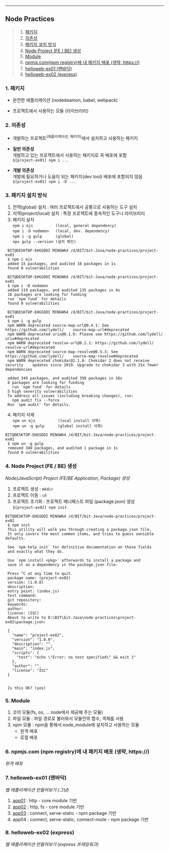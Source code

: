 ___
## Node Practices

> 1. [패키지](#1-패키지)
> 2. [의존성](#2-의존성)
> 3. [패키지 설치 방식](#3-패키지-설치-방식)
> 4. [Node Project (FE / BE) 생성](#4-node-project-fe--be-생성)
> 5. [Module](#5-module)
> 6. [npmjs.com(npm registry)에 내 패키지 배포 (생략, https://)](#6-npmjscom-npm-registry에-내-패키지-배포-생략-https)
> 7. [helloweb-ex01  (맨바닥)](#7-helloweb-ex01-맨바닥)
> 8. [helloweb-ex02  (express)](#8-helloweb-ex02-express)

### 1. 패키지
- 완전한 애플리케이션 (nodedeamon, babel, webpack)
 
- 프로젝트에서 사용하는 모듈 (라이브러리)

### 2. 의존성
- 개발하는 프로젝트<sup>(애플리케이션, 패키지)</sup>에서 설치하고 사용하는 패키지
- **일반 의존성**  
  개발하고 있는 프로젝트에서 사용하는 패키지로 꼭 배포에 포함  
  `$[project-ex01] npm i ...`

- **개발 의존성**  
  개발에 필요하거나 도움이 되는 패키지(dev tool) 배포에 포함되지 않음  
  `$[project-ex01] npm i -D ...`

### 3. 패키지 설치 방식
  1) 전역(global) 설치 : 여러 프로젝트에서 공통으로 사용하는 도구 설치
  2) 지역(project/local) 설치 : 특정 프로젝트에 종속적인 도구나 라이브러리
  3) 패키지 설치  
    `npm i ejs          (local, general dependency)`  
    `npm i -D nodemon   (local, dev. dependency)`  
    `npm i -g gulp      (global)`  
    `npx gulp --version (설치 확인)`  
   ```shell
    BIT@DESKTOP-EHGSDDI MINGW64 /d/BIT/bit-Java/node-practices/project-ex01
    $ npm i ejs
    added 15 packages, and audited 16 packages in 1s
    found 0 vulnerabilities

    BIT@DESKTOP-EHGSDDI MINGW64 /d/BIT/bit-Java/node-practices/project-ex01
    $ npm i -D nodemon
    added 119 packages, and audited 135 packages in 4s
    16 packages are looking for funding
    run `npm fund` for details
    found 0 vulnerabilities

    BIT@DESKTOP-EHGSDDI MINGW64 /d/BIT/bit-Java/node-practices/project-ex01
    $ npm i -g gulp
    npm WARN deprecated source-map-url@0.4.1: See https://github.com/lydell/    source-map-url#deprecated
    npm WARN deprecated urix@0.1.0: Please see https://github.com/lydell/   urix#deprecated
    npm WARN deprecated resolve-url@0.2.1: https://github.com/lydell/   resolve-url#deprecated
    npm WARN deprecated source-map-resolve@0.5.3: See https://github.com/lydell/    source-map-resolve#deprecated
    npm WARN deprecated chokidar@2.1.8: Chokidar 2 does not receive security    updates since 2019. Upgrade to chokidar 3 with 15x fewer dependencies

    added 349 packages, and audited 350 packages in 16s
    8 packages are looking for funding
      run `npm fund` for details
    5 high severity vulnerabilities
    To address all issues (including breaking changes), run:
      npm audit fix --force
    Run `npm audit` for details.
   ```
  4) 패키지 삭제  
    `npm un ejs          (local install 삭제)`  
    `npm un -g gulp      (global install 삭제)`
   ```shell
   BIT@DESKTOP-EHGSDDI MINGW64 /d/BIT/bit-Java/node-practices/project-ex01
    $ npm un -g gulp
    removed 349 packages, and audited 1 package in 1s
    found 0 vulnerabilities
   ```  

### 4. Node Project (FE / BE) 생성
_Node(JavaScript) Project (FE/BE Application, Package) 생성_  
  1) 프로젝트 생성 : `mkdir`
  2) 프로젝트 이동 : `cd`
  3) 프로젝트 초기화 : 프로젝트 메니페스트 파일 (package.json) 생성  
    `$[project-ex02] npm init`
   ```shell
   BIT@DESKTOP-EHGSDDI MINGW64 /d/BIT/bit-Java/node-practices/project-ex02
    $ npm init
    This utility will walk you through creating a package.json file.
    It only covers the most common items, and tries to guess sensible defaults.

    See `npm help init` for definitive documentation on these fields
    and exactly what they do.

    Use `npm install <pkg>` afterwards to install a package and
    save it as a dependency in the package.json file.

    Press ^C at any time to quit.
    package name: (project-ex02)
    version: (1.0.0)
    description:
    entry point: (index.js)
    test command:
    git repository:
    keywords:
    author:
    license: (ISC)
    About to write to D:\BIT\bit-Java\node-practices\project-ex02\package.json:

    {
      "name": "project-ex02",
      "version": "1.0.0",
      "description": "",
      "main": "index.js",
      "scripts": {
        "test": "echo \"Error: no test specified\" && exit 1"
      },
      "author": "",
      "license": "ISC"
    }


    Is this OK? (yes)
   ```

### 5. Module
  1) 코어 모듈(fs, os, ... node에서 제공해 주는 모듈)
  2) 파일 모듈 : 파일 경로로 불러와서 모듈안의 함수, 객체를 사용
  3) npm 모듈 : npm을 통해서 node_module에 설치하고 사용하는 모듈
       - 원격 배포
       - 로컬 배포

### 6. npmjs.com (npm registry)에 내 패키지 배포 (생략, https://)
_원격 배포_

### 7. helloweb-ex01 (맨바닥)
_웹 애플리케이션 만들어보기 (그냥)_
  1) [app01](./helloweb-ex01/app01.js) : http - core module 기반
  2) [app02](./helloweb-ex01/app02.js) : http, fs - core module 기반
  3) [app03](./helloweb-ex01/app03.js) : connect, serve-static - npm package 기반
  4) app04 : connect, serve-static, connect-route - npm package 기반

### 8. helloweb-ex02 (express)
_웹 애플리케이션 만들어보기 (express 프레임워크)_
